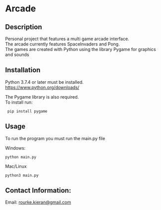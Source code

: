 # Arcade

## Description

Personal project that features a multi game arcade interface.  
The arcade currently features SpaceInvaders and Pong.  
The games are created with Python using the library Pygame for graphics and sounds

## Installation

Python 3.7.4 or later must be installed.  
https://www.python.org/downloads/

The Pygame library is also required.  
To install run:

<pre><code> pip install pygame </code></pre>

## Usage

To run the program you must run the main.py file

Windows:

<pre><code>python main.py</code></pre>

Mac/Linux

<pre><code>python3 main.py</code></pre>


## Contact Information:

Email: rourke.kieran@gmail.com
